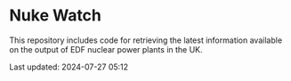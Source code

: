 # Nuke Watch

This repository includes code for retrieving the latest information available on the output of EDF nuclear power plants in the UK.

Last updated: 2024-07-27 05:12